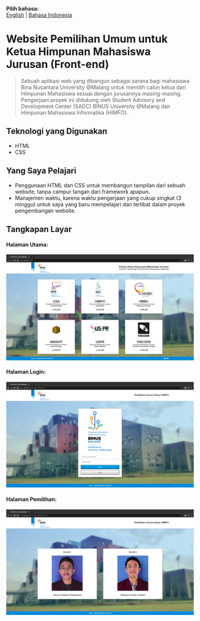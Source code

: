 **Pilih bahasa:**<br>
[English](./README.md) | [Bahasa Indonesia](./README_bahasa.md)

# Website Pemilihan Umum untuk Ketua Himpunan Mahasiswa Jurusan (Front-end)
> Sebuah aplikasi web yang dibangun sebagai sarana bagi mahasiswa Bina Nusantara University @Malang untuk memilih calon ketua dari Himpunan Mahasiswa sesuai dengan jurusannya masing-masing. Pengerjaan proyek ini didukung oleh Student Advisory and Development Center (SADC) BINUS University @Malang dan Himpunan Mahasiswa Informatika (HIMFO).

## Teknologi yang Digunakan
* HTML
* CSS<br>

## Yang Saya Pelajari
* Penggunaan HTML dan CSS untuk membangun tampilan dari sebuah website, tanpa campur tangan dari framework apapun.
* Manajemen waktu, karena waktu pengerjaan yang cukup singkat (3 minggu) untuk saya yang baru mempelajari dan terlibat dalam proyek pengembangan website.

## Tangkapan Layar
#### Halaman Utama:
![Landing Page](./screenshots/landing_page.png)

#### Halaman Login:
![Login Page](./screenshots/login_page.png)

#### Halaman Pemilihan:
![Voting Page](./screenshots/voting_page.png)